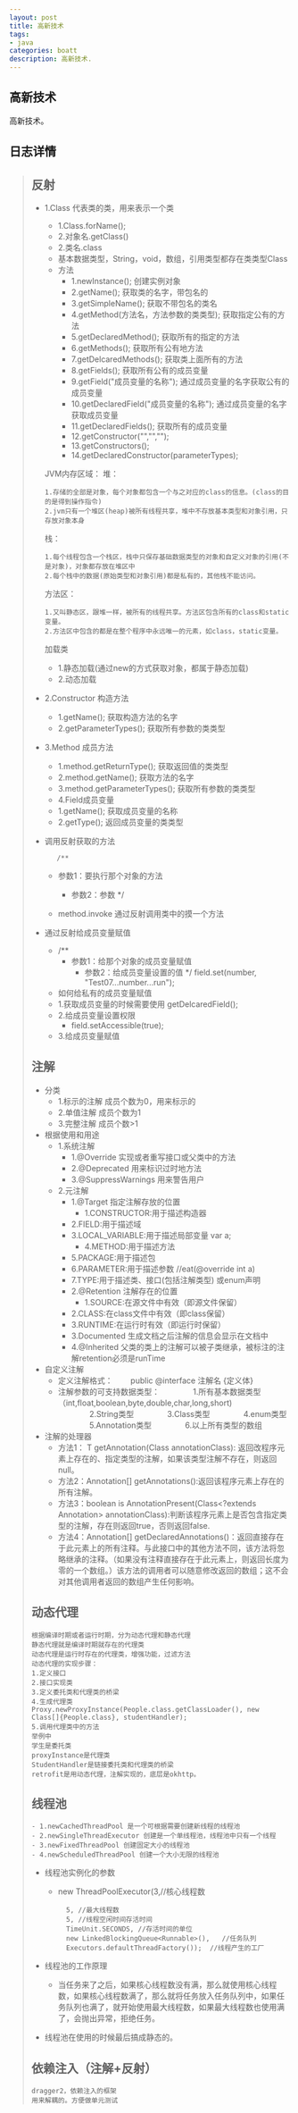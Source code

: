 ```yaml
---
layout: post
title: 高新技术
tags:
- java
categories: boatt
description: 高新技术.
---
```

## 高新技术
高新技术。

<!-- more -->
## 日志详情

> ## 反射
>
> - 1.Class   代表类的类，用来表示一个类
>
>   - 1.Class.forName();
>   - 2.对象名.getClass()
>   - 2.类名.class
>   - 基本数据类型，String，void，数组，引用类型都存在类类型Class
>   - 方法
>     - 1.newInstance(); 创建实例对象
>     - 2.getName();   获取类的名字，带包名的
>     - 3.getSimpleName(); 获取不带包名的类名
>     - 4.getMethod(方法名，方法参数的类类型);  获取指定公有的方法
>     - 5.getDeclaredMethod();   获取所有的指定的方法
>     - 6.getMethods();  获取所有公有地方法
>     - 7.getDelcaredMethods(); 获取类上面所有的方法
>     - 8.getFields();    获取所有公有的成员变量
>     - 9.getField("成员变量的名称");  通过成员变量的名字获取公有的成员变量
>     - 10.getDeclaredField("成员变量的名称");  通过成员变量的名字获取成员变量
>     - 11.getDeclaredFields();    获取所有的成员变量
>     - 12.getConstructor("","","");
>     - 13.getConstructors();
>     - 14.getDeclaredConstructor(parameterTypes);
>
>   JVM内存区域：
>   堆：
>
>   ```
>   1.存储的全部是对象，每个对象都包含一个与之对应的class的信息。(class的目的是得到操作指令)
>   2.jvm只有一个堆区(heap)被所有线程共享，堆中不存放基本类型和对象引用，只存放对象本身
>   ```
>
>   栈：
>
>   ```
>   1.每个线程包含一个栈区，栈中只保存基础数据类型的对象和自定义对象的引用(不是对象)，对象都存放在堆区中
>   2.每个栈中的数据(原始类型和对象引用)都是私有的，其他栈不能访问。
>   ```
>
>   方法区：
>
>   ```
>   1.又叫静态区，跟堆一样，被所有的线程共享。方法区包含所有的class和static变量。
>   2.方法区中包含的都是在整个程序中永远唯一的元素，如class，static变量。
>   ```
>
>   加载类
>
>   - 1.静态加载(通过new的方式获取对象，都属于静态加载)
>   - 2.动态加载
>
> - 2.Constructor  构造方法
>
>   - 1.getName(); 获取构造方法的名字
>   - 2.getParameterTypes(); 获取所有参数的类类型
>
> - 3.Method   成员方法
>
>   - 1.method.getReturnType(); 获取返回值的类类型
>   - 2.method.getName(); 获取方法的名字
>   - 3.method.getParameterTypes(); 获取所有参数的类类型
>   - 4.Field成员变量
>   - 1.getName(); 获取成员变量的名称
>   - 2.getType(); 返回成员变量的类类型
>
> - 调用反射获取的方法
>
>   ```
>      /**
>   ```
>
>   - 参数1：要执行那个对象的方法
>     - 参数2：参数
>        */
>
>
>   - method.invoke   通过反射调用类中的摸一个方法
>
> - 通过反射给成员变量赋值
>
>   - /**
>     - 参数1：给那个对象的成员变量赋值
>       - 参数2：给成员变量设置的值
>          */
>         field.set(number, "Test07...number...run");
>   - 如何给私有的成员变量赋值
>   - 1.获取成员变量的时候需要使用   getDelcaredField();
>   - 2.给成员变量设置权限
>     - field.setAccessible(true);
>   - 3.给成员变量赋值
>
> ## 注解
>
> - 分类
>   - 1.标示的注解 成员个数为0，用来标示的
>   - 2.单值注解   成员个数为1
>   - 3.完整注解   成员个数>1
> - 根据使用和用途
>   - 1.系统注解 
>     - 1.@Override  实现或者重写接口或父类中的方法
>     - 2.@Deprecated  用来标识过时地方法
>     - 3.@SuppressWarnings 用来警告用户
>   - 2.元注解
>     - 1.@Target  指定注解存放的位置
>       - 1.CONSTRUCTOR:用于描述构造器
>     - 2.FIELD:用于描述域
>     - 3.LOCAL_VARIABLE:用于描述局部变量  var a;
>       - 4.METHOD:用于描述方法
>     - 5.PACKAGE:用于描述包
>     - 6.PARAMETER:用于描述参数    //eat(@override int a)
>     - 7.TYPE:用于描述类、接口(包括注解类型) 或enum声明
>     - 2.@Retention  注解存在的位置
>       - 1.SOURCE:在源文件中有效（即源文件保留）
>     - 2.CLASS:在class文件中有效（即class保留）
>     - 3.RUNTIME:在运行时有效（即运行时保留）
>     - 3.Documented  生成文档之后注解的信息会显示在文档中
>     - 4.@Inherited 父类的类上的注解可以被子类继承，被标注的注解retention必须是runTime
> - 自定义注解
>   - 定义注解格式：
>     　　public @interface 注解名 {定义体}
>   - 注解参数的可支持数据类型：
>     　　　　1.所有基本数据类型（int,float,boolean,byte,double,char,long,short)
>     　　　　2.String类型
>     　　　　3.Class类型
>     　　　　4.enum类型
>     　　　　5.Annotation类型
>     　　　　6.以上所有类型的数组
> - 注解的处理器
>   - 方法1：<T extends Annotation> T getAnnotation(Class<T> annotationClass): 返回改程序元素上存在的、指定类型的注解，如果该类型注解不存在，则返回null。
>   - 方法2：Annotation[] getAnnotations():返回该程序元素上存在的所有注解。
>   - 方法3：boolean is AnnotationPresent(Class<?extends Annotation> annotationClass):判断该程序元素上是否包含指定类型的注解，存在则返回true，否则返回false.
>   - 方法4：Annotation[] getDeclaredAnnotations()：返回直接存在于此元素上的所有注释。与此接口中的其他方法不同，该方法将忽略继承的注释。（如果没有注释直接存在于此元素上，则返回长度为零的一个数组。）该方法的调用者可以随意修改返回的数组；这不会对其他调用者返回的数组产生任何影响。
>
> ## 动态代理
>
> ```
> 根据编译时期或者运行时期，分为动态代理和静态代理
> 静态代理就是编译时期就存在的代理类
> 动态代理是运行时存在的代理类，增强功能，过滤方法
> 动态代理的实现步骤：
> 1.定义接口
> 2.接口实现类
> 3.定义委托类和代理类的桥梁
> 4.生成代理类   Proxy.newProxyInstance(People.class.getClassLoader(), new Class[]{People.class}, studentHandler);
> 5.调用代理类中的方法
> 举例中
> 学生是委托类
> proxyInstance是代理类
> StudentHandler是链接委托类和代理类的桥梁
> retrofit是用动态代理，注解实现的，底层是okhttp。
> ```
>
> ## 线程池
>
> ```
> - 1.newCachedThreadPool 是一个可根据需要创建新线程的线程池
> - 2.newSingleThreadExecutor 创建是一个单线程池，线程池中只有一个线程
> - 3.newFixedThreadPool 创建固定大小的线程池
> - 4.newScheduledThreadPool 创建一个大小无限的线程池
> ```
>
> - 线程池实例化的参数
>
>   - new ThreadPoolExecutor(3,//核心线程数
>
>     ```
>     	5, //最大线程数
>     	5, //线程空闲时间存活时间
>     	TimeUnit.SECONDS, //存活时间的单位
>     	new LinkedBlockingQueue<Runnable>(),   //任务队列
>     	Executors.defaultThreadFactory());  //线程产生的工厂
>     ```
>
> - 线程池的工作原理
>
>   - 当任务来了之后，如果核心线程数没有满，那么就使用核心线程数，如果核心线程数满了，那么就将任务放入任务队列中，如果任务队列也满了，就开始使用最大线程数，如果最大线程数也使用满了，会抛出异常，拒绝任务。
>
> - 线程池在使用的时候最后搞成静态的。
>
> ## 依赖注入（注解+反射）
>
> ```
> dragger2，依赖注入的框架
> 用来解耦的。方便做单元测试
> ```